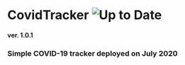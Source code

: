 # CovidTracker ![Up to Date](https://github.com/ikatyang/emoji-cheat-sheet/workflows/Up%20to%20Date/badge.svg)
#### ver. 1.0.1
### Simple COVID-19 tracker deployed on July 2020
